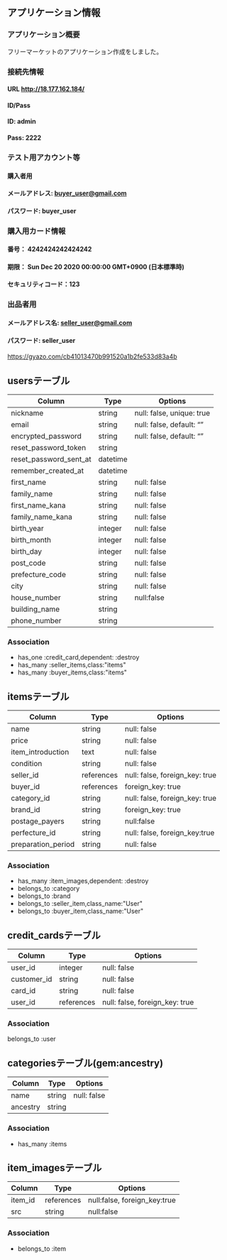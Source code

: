 
## アプリケーション情報
### アプリケーション概要
フリーマーケットのアプリケーション作成をしました。

### 接続先情報
#### URL http://18.177.162.184/
#### ID/Pass
#### ID: admin
#### Pass: 2222
### テスト用アカウント等
#### 購入者用
#### メールアドレス: buyer_user@gmail.com
#### パスワード: buyer_user
### 購入用カード情報
#### 番号： 4242424242424242
#### 期限： Sun Dec 20 2020 00:00:00 GMT+0900 (日本標準時)
#### セキュリティコード：123
### 出品者用
#### メールアドレス名: seller_user@gmail.com
#### パスワード: seller_user



https://gyazo.com/cb41013470b991520a1b2fe533d83a4b

## usersテーブル
|Column|Type|Options|
|------|----|-------|
|nickname|string|null: false, unique: true|
|email|string|null: false, default: “”|
|encrypted_password|string|null: false, default: “”|
|reset_password_token|string|
|reset_password_sent_at|datetime|
|remember_created_at|datetime|
|first_name|string|null: false|
|family_name|string|null: false|
|first_name_kana|string|null: false|
|family_name_kana|string|null: false|
|birth_year|integer|null: false|
|birth_month|integer|null: false|
|birth_day|integer|null: false|
|post_code|string|null: false|
|prefecture_code|string|null: false|
|city|string|null: false|
|house_number|string|null:false|
|building_name|string|
|phone_number|string|

### Association
- has_one :credit_card,dependent: :destroy
- has_many :seller_items,class:"items"
- has_many :buyer_items,class:"items"

## itemsテーブル
|Column|Type|Options|
|------|----|-------|
|name|string|null: false|
|price|string|null: false|
|item_introduction|text|null: false|
|condition|string|null: false|
|seller_id|references|null: false, foreign_key: true|
|buyer_id|references|foreign_key: true|
|category_id|string|null: false, foreign_key: true|
|brand_id|string|foreign_key: true|
|postage_payers|string|null:false|
|perfecture_id|string|null: false, foreign_key:true|
|preparation_period|string|null: false|

### Association
- has_many :item_images,dependent: :destroy
- belongs_to :category
- belongs_to :brand
- belongs_to :seller_item,class_name:"User"
- belongs_to :buyer_item,class_name:"User"

## credit_cardsテーブル
|Column|Type|Options|
|------|----|-------|
|user_id|integer|null: false|
|customer_id|string|null: false|
|card_id|string|null: false|
|user_id|references|null: false, foreign_key: true|

### Association
belongs_to :user

## categoriesテーブル(gem:ancestry)
|Column|Type|Options|
|------|----|-------|
|name|string|null: false|
|ancestry|string|

### Association
- has_many :items

## item_imagesテーブル
|Column|Type|Options|
|------|----|-------|
|item_id|references|null:false, foreign_key:true|
|src|string|null:false|

### Association
- belongs_to :item
